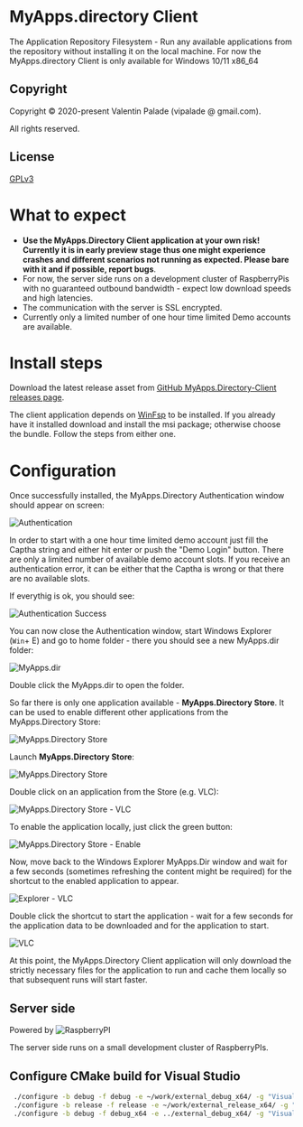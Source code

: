 # MyApps.directory Client

The Application Repository Filesystem - Run any available applications from the repository without installing it on the local machine.
For now the MyApps.directory Client is only available for Windows 10/11 x86_64

## Copyright

Copyright &copy; 2020-present Valentin Palade (vipalade @ gmail.com).

All rights reserved.

## License

[GPLv3](LICENSE)

# What to expect

 * __Use the MyApps.Directory Client application at your own risk! Currently it is in early preview stage thus one might experience crashes and different scenarios not running as expected. Please bare with it and if possible, report bugs__.
 * For now, the server side runs on a development cluster of RaspberryPis with no guaranteed outbound bandwidth - expect low download speeds and high latencies.
 * The communication with the server is SSL encrypted.
 * Currently only a limited number of one hour time limited Demo accounts are available.

# Install steps

Download the latest release asset from [GitHub MyApps.Directory-Client releases page](https://github.com/myapps-directory/myapps-client/releases).

The client application depends on [WinFsp](https://winfsp.dev/) to be installed.
If you already have it installed download and install the msi package; otherwise choose the bundle. Follow the steps from either one.


# Configuration
Once successfully installed, the MyApps.Directory Authentication window should appear on screen:

![Authentication](media/p01.png)

In order to start with a one hour time limited demo account just fill the Captha string and either hit enter or push the "Demo Login" button.
There are only a limited number of available demo account slots. If you receive an authentication error, it can be either that the Captha is wrong or that there are no available slots.

If everythig is ok, you should see:

![Authentication Success](media/p02.png)

You can now close the Authentication window, start Windows Explorer (`Win`+ E) and go to home folder - there you should see a new MyApps.dir folder:

![MyApps.dir](media/p03.png)

Double click the MyApps.dir to open the folder.

So far there is only one application available - __MyApps.Directory Store__. It can be used to enable different other applications from the MyApps.Directory Store:

![MyApps.Directory Store](media/p04.png)

Launch __MyApps.Directory Store__:

![MyApps.Directory Store](media/p05.png)

Double click on an application from the Store (e.g. VLC):

![MyApps.Directory Store - VLC](media/p06.png)

To enable the application locally, just click the green button:

![MyApps.Directory Store - Enable](media/p07.png)

Now, move back to the Windows Explorer MyApps.Dir window and wait for a few seconds (sometimes refreshing the content might be required) for the shortcut to the enabled application to appear.

![Explorer - VLC](media/p08.png)

Double click the shortcut to start the application - wait for a few seconds for the application data to be downloaded and for the application to start.

![VLC](media/p09.png)

At this point, the MyApps.Directory Client application will only download the strictly necessary files for the application to run and cache them locally so that subsequent runs will start faster.

## Server side

Powered by ![RaspberryPI](media/rpi.png)

The server side runs on a small development cluster of RaspberryPIs.

## Configure CMake build for Visual Studio

```BASH
 ./configure -b debug -f debug -e ~/work/external_debug_x64/ -g "Visual Studio 16 2019" -P "-DSolidFrame_DIR=~/work/solidframe/build/debug" -P "-DQT5PREFIX_DIR:PATH=/c/data/qt/5.15.0/msvc2019_64/lib/cmake" -P "-DMYAPPS_FRONT_URL:STRING=aws-dev.host" -A x64
 ./configure -b release -f release -e ~/work/external_release_x64/ -g "Visual Studio 16 2019" -P "-DSolidFrame_DIR=~/work/solidframe/build/release" -P "-DQT5PREFIX_DIR:PATH=/c/data/qt/5.15.0/msvc2019_64/lib/cmake" -P "-DMYAPPS_FRONT_URL:STRING=front.myapps.directory:443" -A x64
 ./configure -b debug -f debug_x64 -e ../external_debug_x64/ -g "Visual Studio 17 2022" -P "-DSolidFrame_DIR=~/work/solidframe/build/debug" -P "-DQTPREFIX_DIR:PATH=/c/Qt/6.3.1/msvc2019_64/lib/cmake" -P "-DMYAPPS_FRONT_URL:STRING=front.myapps.directory:443" -A x64
```
